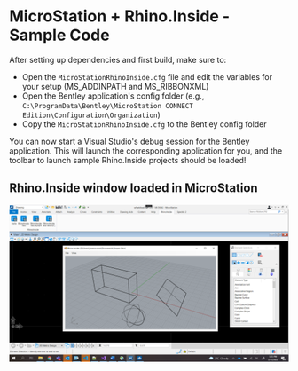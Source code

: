 # MicroStation + Rhino.Inside - Sample Code

After setting up dependencies and first build, make sure to:
- Open the `MicroStationRhinoInside.cfg` file and edit the variables for your setup (MS_ADDINPATH and MS_RIBBONXML)
- Open the Bentley application's config folder (e.g., `C:\ProgramData\Bentley\MicroStation CONNECT Edition\Configuration\Organization`)
- Copy the `MicroStationRhinoInside.cfg` to the Bentley config folder

You can now start a Visual Studio's debug session for the Bentley application. This will launch the corresponding application for you, and the toolbar to launch sample Rhino.Inside projects should be loaded!

## Rhino.Inside window loaded in MicroStation
![alt text](https://github.com/jenessaman/microstation-rhino.inside/blob/main/MicroStationRhinoInside/RhinoInsideWindowInMicroStation.PNG?raw=true)
